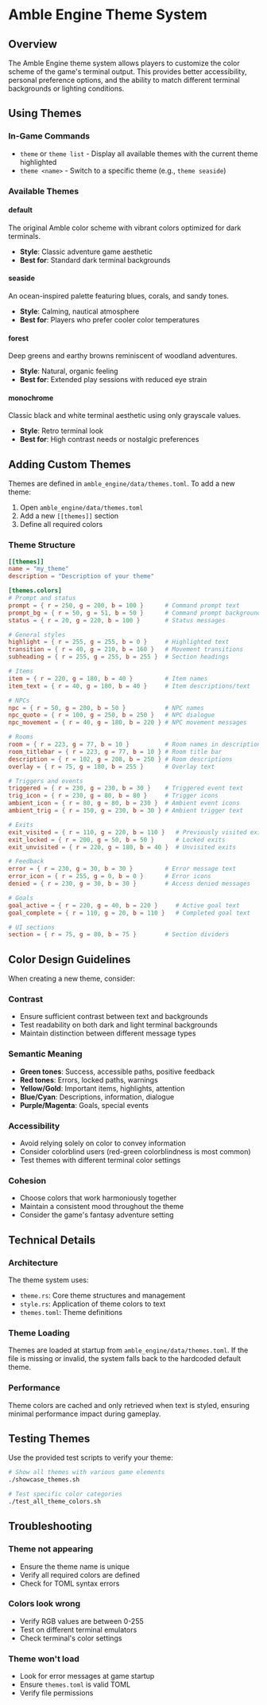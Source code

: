 # Amble Engine Theme System

## Overview

The Amble Engine theme system allows players to customize the color scheme of the game's terminal output. This provides better accessibility, personal preference options, and the ability to match different terminal backgrounds or lighting conditions.

## Using Themes

### In-Game Commands

- `theme` or `theme list` - Display all available themes with the current theme highlighted
- `theme <name>` - Switch to a specific theme (e.g., `theme seaside`)

### Available Themes

#### default
The original Amble color scheme with vibrant colors optimized for dark terminals.
- **Style**: Classic adventure game aesthetic
- **Best for**: Standard dark terminal backgrounds

#### seaside
An ocean-inspired palette featuring blues, corals, and sandy tones.
- **Style**: Calming, nautical atmosphere
- **Best for**: Players who prefer cooler color temperatures

#### forest
Deep greens and earthy browns reminiscent of woodland adventures.
- **Style**: Natural, organic feeling
- **Best for**: Extended play sessions with reduced eye strain

#### monochrome
Classic black and white terminal aesthetic using only grayscale values.
- **Style**: Retro terminal look
- **Best for**: High contrast needs or nostalgic preferences

## Adding Custom Themes

Themes are defined in `amble_engine/data/themes.toml`. To add a new theme:

1. Open `amble_engine/data/themes.toml`
2. Add a new `[[themes]]` section
3. Define all required colors

### Theme Structure

```toml
[[themes]]
name = "my_theme"
description = "Description of your theme"

[themes.colors]
# Prompt and status
prompt = { r = 250, g = 200, b = 100 }      # Command prompt text
prompt_bg = { r = 50, g = 51, b = 50 }      # Command prompt background
status = { r = 20, g = 220, b = 100 }       # Status messages

# General styles
highlight = { r = 255, g = 255, b = 0 }     # Highlighted text
transition = { r = 40, g = 210, b = 160 }   # Movement transitions
subheading = { r = 255, g = 255, b = 255 }  # Section headings

# Items
item = { r = 220, g = 180, b = 40 }         # Item names
item_text = { r = 40, g = 180, b = 40 }     # Item descriptions/text

# NPCs
npc = { r = 50, g = 200, b = 50 }           # NPC names
npc_quote = { r = 100, g = 250, b = 250 }   # NPC dialogue
npc_movement = { r = 40, g = 180, b = 220 } # NPC movement messages

# Rooms
room = { r = 223, g = 77, b = 10 }          # Room names in descriptions
room_titlebar = { r = 223, g = 77, b = 10 } # Room title bar
description = { r = 102, g = 208, b = 250 } # Room descriptions
overlay = { r = 75, g = 180, b = 255 }      # Overlay text

# Triggers and events
triggered = { r = 230, g = 230, b = 30 }    # Triggered event text
trig_icon = { r = 230, g = 80, b = 80 }     # Trigger icons
ambient_icon = { r = 80, g = 80, b = 230 }  # Ambient event icons
ambient_trig = { r = 150, g = 230, b = 30 } # Ambient trigger text

# Exits
exit_visited = { r = 110, g = 220, b = 110 }   # Previously visited exits
exit_locked = { r = 200, g = 50, b = 50 }      # Locked exits
exit_unvisited = { r = 220, g = 180, b = 40 }  # Unvisited exits

# Feedback
error = { r = 230, g = 30, b = 30 }         # Error message text
error_icon = { r = 255, g = 0, b = 0 }      # Error icons
denied = { r = 230, g = 30, b = 30 }        # Access denied messages

# Goals
goal_active = { r = 220, g = 40, b = 220 }     # Active goal text
goal_complete = { r = 110, g = 20, b = 110 }   # Completed goal text

# UI sections
section = { r = 75, g = 80, b = 75 }        # Section dividers
```

## Color Design Guidelines

When creating a new theme, consider:

### Contrast
- Ensure sufficient contrast between text and backgrounds
- Test readability on both dark and light terminal backgrounds
- Maintain distinction between different message types

### Semantic Meaning
- **Green tones**: Success, accessible paths, positive feedback
- **Red tones**: Errors, locked paths, warnings
- **Yellow/Gold**: Important items, highlights, attention
- **Blue/Cyan**: Descriptions, information, dialogue
- **Purple/Magenta**: Goals, special events

### Accessibility
- Avoid relying solely on color to convey information
- Consider colorblind users (red-green colorblindness is most common)
- Test themes with different terminal color settings

### Cohesion
- Choose colors that work harmoniously together
- Maintain a consistent mood throughout the theme
- Consider the game's fantasy adventure setting

## Technical Details

### Architecture
The theme system uses:
- `theme.rs`: Core theme structures and management
- `style.rs`: Application of theme colors to text
- `themes.toml`: Theme definitions

### Theme Loading
Themes are loaded at startup from `amble_engine/data/themes.toml`. If the file is missing or invalid, the system falls back to the hardcoded default theme.

### Performance
Theme colors are cached and only retrieved when text is styled, ensuring minimal performance impact during gameplay.

## Testing Themes

Use the provided test scripts to verify your theme:

```bash
# Show all themes with various game elements
./showcase_themes.sh

# Test specific color categories
./test_all_theme_colors.sh
```

## Troubleshooting

### Theme not appearing
- Ensure the theme name is unique
- Verify all required colors are defined
- Check for TOML syntax errors

### Colors look wrong
- Verify RGB values are between 0-255
- Test on different terminal emulators
- Check terminal's color settings

### Theme won't load
- Look for error messages at game startup
- Ensure `themes.toml` is valid TOML
- Verify file permissions